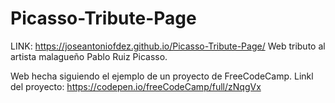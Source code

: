 # Picasso-Tribute-Page
LINK: https://joseantoniofdez.github.io/Picasso-Tribute-Page/
Web tributo al artista malagueño Pablo Ruiz Picasso. 

Web hecha siguiendo el ejemplo de un proyecto de FreeCodeCamp.
Linkl del proyecto: https://codepen.io/freeCodeCamp/full/zNqgVx
